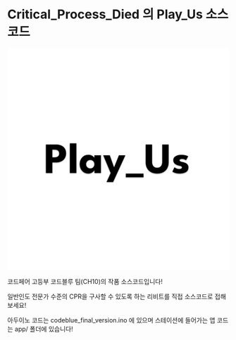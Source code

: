# Critical_Process_Died 의 Play_Us 소스코드

![](logo.png)

코드페어 고등부 코드블루 팀(CH10)의 작품 소스코드입니다!

일반인도 전문가 수준의 CPR을 구사할 수 있도록 하는 리비트를 직접 소스코드로 접해보세요!

아두이노 코드는 codeblue_final_version.ino 에 있으며 스테이션에 들어가는 앱 코드는 app/ 폴더에 있습니다!
